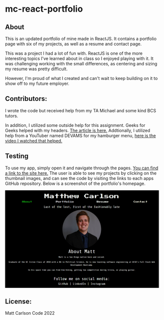 # mc-react-portfolio

## About
This is an updated portfolio of mine made in ReactJS.  It contains a portfolio page with six of my projects, as well as a resume and contact page.  

This was a project I had a lot of fun with.  ReactJS is one of the more interesting topics I've learned about in class so I enjoyed playing with it.  It was challenging working with the small differences, as centering and sizing my resume was pretty difficult.

However, I'm proud of what I created and can't wait to keep building on it to show off to my future employer.

## Contributors:
I wrote the code but received help from my TA Michael and some kind BCS tutors.

In addition, I utilized some outside help for this assignment.  Geeks for Geeks helped with my headers.  [The article is here.](https://www.geeksforgeeks.org/how-to-create-header-in-react-js/)  Addtionally, I utilized help from a YouTuber named DEVAMS for my hamburger menu, [here is the video I watched that helped.](https://www.youtube.com/watch?v=Et5tDPoU03c) 

## Testing
To use my app, simply open it and navigate through the pages.  [You can find a link to the site here.]()  The user is able to see my projects by clicking on the thumbnail images, and can see the code by visiting the links to each apps GitHub repository.  Below is a screenshot of the portfolio's homepage.

![PortfolioScreenshot](homepagescreenshot.png)

## License:
Matt Carlson Code 2022
